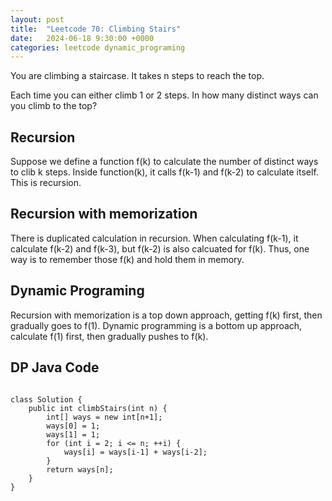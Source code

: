 ```yaml
---
layout: post
title:  "Leetcode 70: Climbing Stairs"
date:   2024-06-18 9:30:00 +0000
categories: leetcode dynamic_programing
---
```


You are climbing a staircase. It takes n steps to reach the top.

Each time you can either climb 1 or 2 steps. In how many distinct ways can you climb to the top?

<h2>Recursion</h2>
Suppose we define a function f(k) to calculate the number of distinct ways to clib k steps. Inside function(k), it calls f(k-1) and f(k-2) to calculate itself. This is recursion.

<h2>Recursion with memorization</h2>
There is duplicated calculation in recursion. When calculating f(k-1), it calculate f(k-2) and f(k-3), but f(k-2) is also calcuated for f(k). Thus, one way is to remember those f(k) and hold them in memory.

<h2>Dynamic Programing</h2>
Recursion with memorization is a top down approach, getting f(k) first, then gradually goes to f(1). Dynamic programming is a bottom up approach, calculate f(1) first, then gradually pushes to f(k).

<h2> DP Java Code </h2>
<pre>
<code>
class Solution {
    public int climbStairs(int n) {
        int[] ways = new int[n+1];
        ways[0] = 1;
        ways[1] = 1;
        for (int i = 2; i <= n; ++i) {
            ways[i] = ways[i-1] + ways[i-2];
        }
        return ways[n];
    }
}
</code>
</pre>
